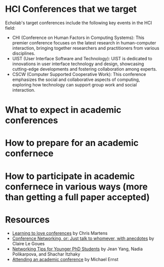 # HCI Conferences that we target
Echolab's target conferences include the following key events in the HCI field:
- CHI (Conference on Human Factors in Computing Systems): This premier conference focuses on the latest research in human-computer interaction, bringing together researchers and practitioners from various disciplines.
- UIST (User Interface Software and Technology): UIST is dedicated to innovations in user interface technology and design, showcasing cutting-edge developments and fostering collaboration among experts.
- CSCW (Computer Supported Cooperative Work): This conference emphasizes the social and collaborative aspects of computing, exploring how technology can support group work and social interaction.
# What to expect in academic conferences
# How to prepare for an academic confernece
# How to participate in academic confernece in various ways (more than getting a full paper accepted)
# Resources
- [Learning to love conferences](http://lambdamaphone.blogspot.com/2016/05/learning-to-love-conferences.html) by Chris Martens
- [Conference Networking, or: Just talk to whomever, with anecdotes](https://clairelegoues.com/2017/05/14/conference-networking-or-just-talk-to-whomever-with-anecdotes/) by Claire Le Goues
- [Networking Tips for Younger PhD Students](http://jxyzabc.blogspot.com/2016/05/networking-tips-for-younger-phd-students.html) by Jean Yang, Nadia Polikarpova, and Shachar Itzhaky
- [Attending an academic conference](https://homes.cs.washington.edu/~mernst/advice/conference-attendance.html) by Michael Ernst